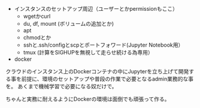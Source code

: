 
- インスタンスのセットアップ周辺（ユーザーとかpermissionもここ）
  - wgetかcurl
  - du, df, mount (ボリュームの追加とか)
  - apt
  - chmodとか
  - sshと.ssh/configとscpとポートフォワード(Jupyter Notebook用）
  - tmux (計算をSIGHUPを無視して走らせ続ける為専用）
- docker

クラウドのインスタンス上のDockerコンテナの中にJupyterを立ち上げて開発する事を前提に、環境のセットアップや普段の作業で必要となるadmin業務的な事を。
あくまで機械学習で必要になる奴だけで。

ちゃんと実務に耐えるようにDockerの環境は面倒でも頑張って作る。